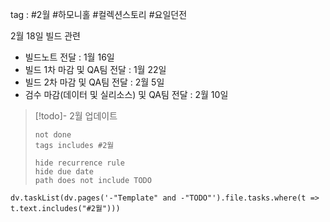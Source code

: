 
tag : #2월 #하모니홀  #컬렉션스토리  #요일던전 



2월 18일 빌드 관련
- 빌드노트 전달 : 1월 16일
- 빌드 1차 마감 및 QA팀 전달 : 1월 22일
- 빌드 2차 마감 및 QA팀 전달 : 2월 5일
- 검수 마감(데이터 및 실리소스) 및 QA팀 전달 : 2월 10일


> [!todo]-  2월 업데이트 
> ```tasks
> not done
> tags includes #2월    
>
> hide recurrence rule
> hide due date
> path does not include TODO
> ```


```dataviewjs 
dv.taskList(dv.pages('-"Template" and -"TODO"').file.tasks.where(t => t.text.includes("#2월")))
```

